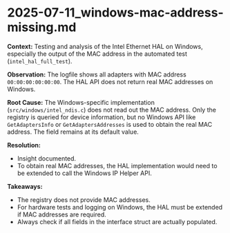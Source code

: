 # 2025-07-11_windows-mac-address-missing.md

**Context:**
Testing and analysis of the Intel Ethernet HAL on Windows, especially the output of the MAC address in the automated test (`intel_hal_full_test`).

**Observation:**
The logfile shows all adapters with MAC address `00:00:00:00:00:00`. The HAL API does not return real MAC addresses on Windows.

**Root Cause:**
The Windows-specific implementation (`src/windows/intel_ndis.c`) does not read out the MAC address. Only the registry is queried for device information, but no Windows API like `GetAdaptersInfo` or `GetAdaptersAddresses` is used to obtain the real MAC address. The field remains at its default value.

**Resolution:**
- Insight documented.
- To obtain real MAC addresses, the HAL implementation would need to be extended to call the Windows IP Helper API.

**Takeaways:**
- The registry does not provide MAC addresses.
- For hardware tests and logging on Windows, the HAL must be extended if MAC addresses are required.
- Always check if all fields in the interface struct are actually populated.
